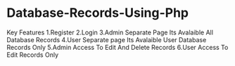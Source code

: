 # Database-Records-Using-Php
Key Features
 1.Register
 2.Login
 3.Admin Separate Page Its Avalaible All Database Records
 4.User Separate page Its Avalaible User Database Records Only
 5.Admin Access To Edit And Delete Records
 6.User Access To Edit Records Only

